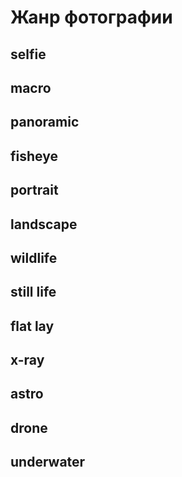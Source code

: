 # Жанр фотографии

## selfie

## macro

## panoramic

## fisheye

## portrait

## landscape

## wildlife

## still life

## flat lay

## x-ray

## astro

## drone

## underwater
